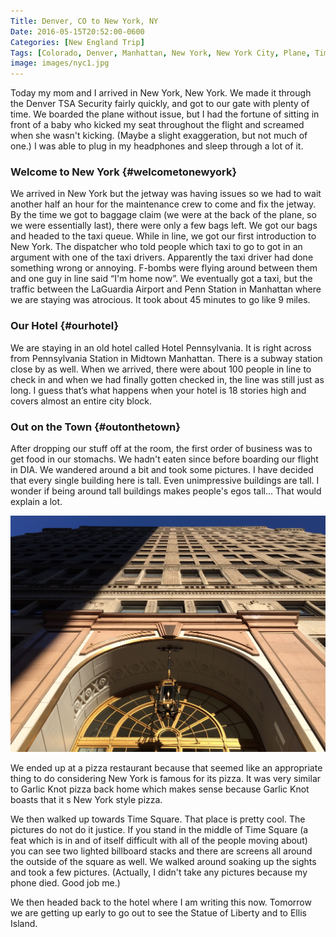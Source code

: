 ```yaml
---
Title: Denver, CO to New York, NY
Date: 2016-05-15T20:52:00-0600
Categories: [New England Trip]
Tags: [Colorado, Denver, Manhattan, New York, New York City, Plane, Time Square, Travel]
image: images/nyc1.jpg
---
```


Today my mom and I arrived in New York, New York. We made it through the
Denver TSA Security fairly quickly, and got to our gate with plenty of
time. We boarded the plane without issue, but I had the fortune of
sitting in front of a baby who kicked my seat throughout the flight and
screamed when she wasn't kicking. (Maybe a slight exaggeration, but not
much of one.) I was able to plug in my headphones and sleep through a
lot of it.

### Welcome to New York {#welcometonewyork}

We arrived in New York but the jetway was having issues so we had to
wait another half an hour for the maintenance crew to come and fix the
jetway. By the time we got to baggage claim (we were at the back of the
plane, so we were essentially last), there were only a few bags left. We
got our bags and headed to the taxi queue. While in line, we got our
first introduction to New York. The dispatcher who told people which
taxi to go to got in an argument with one of the taxi drivers.
Apparently the taxi driver had done something wrong or annoying. F-bombs
were flying around between them and one guy in line said “I'm home now”.
We eventually got a taxi, but the traffic between the LaGuardia Airport
and Penn Station in Manhattan where we are staying was atrocious. It
took about 45 minutes to go like 9 miles.

### Our Hotel {#ourhotel}

We are staying in an old hotel called Hotel Pennsylvania. It is right
across from Pennsylvania Station in Midtown Manhattan. There is a subway
station close by as well. When we arrived, there were about 100 people
in line to check in and when we had finally gotten checked in, the line
was still just as long. I guess that’s what happens when your hotel is
18 stories high and covers almost an entire city block.

### Out on the Town {#outonthetown}

After dropping our stuff off at the room, the first order of business
was to get food in our stomachs. We hadn't eaten since before boarding
our flight in DIA. We wandered around a bit and took some pictures. I
have decided that every single building here is tall. Even unimpressive
buildings are tall. I wonder if being around tall buildings makes
people's egos tall... That would explain a lot.

[![](./images/nyc1.jpg)](./images/nyc1.jpg)

We ended up at a pizza restaurant because that seemed like an
appropriate thing to do considering New York is famous for its pizza. It
was very similar to Garlic Knot pizza back home which makes sense
because Garlic Knot boasts that it s New York style pizza.

We then walked up towards Time Square. That place is pretty cool. The
pictures do not do it justice. If you stand in the middle of Time Square
(a feat which is in and of itself difficult with all of the people
moving about) you can see two lighted billboard stacks and there are
screens all around the outside of the square as well. We walked around
soaking up the sights and took a few pictures. (Actually, I didn't take
any pictures because my phone died. Good job me.)

We then headed back to the hotel where I am writing this now. Tomorrow
we are getting up early to go out to see the Statue of Liberty and to
Ellis Island.
